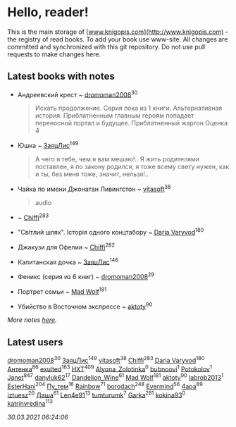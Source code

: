 # Hello, reader!
This is the main storage of [www.knigopis.com](http://www.knigopis.com) - the registry of read books.
To add your book use www-site. All changes are committed and synchronized with this git repository.
Do not use pull requests to make changes here.


## Latest books with notes
* Андреевский крест ~ [dromoman2008](users/444/44461886-yandex)<sup>30</sup>
    > Искать продолжение.
    > Серия пока из 1 книги. Альтернативная история. Приблатненным главным героям попадает переносной портал и будущее. Приблатненный жаргон
    > Оценка 4

* Юшка ~ [ЗаяцЛис](users/112/112388384595246311466-google)<sup>149</sup>
    > А чего я тебе, чем я вам мешаю!.. Я жить родителями поставлен, я по закону родился, я тоже всему свету нужен, как и ты, без меня тоже, значит, нельзя!..

* Чайка по имени Джонатан Ливингстон ~ [vitasoft](users/474/47446642-vkontakte)<sup>38</sup>
    > audio

*  ~ [Chiffi](users/105/105831994080785626680-google)<sup>283</sup>

* "Світлий шлях". Історія одного концтабору ~ [Daria Varyvod](users/829/829893410524253-facebook)<sup>180</sup>

* Джакузи для Офелии ~ [Chiffi](users/105/105831994080785626680-google)<sup>282</sup>

* Капитанская дочка ~ [ЗаяцЛис](users/112/112388384595246311466-google)<sup>146</sup>

* Феникс (серия из 6 книг) ~ [dromoman2008](users/444/44461886-yandex)<sup>29</sup>

* Портрет семьи ~ [Mad Wolf](users/947/94738840-vkontakte)<sup>181</sup>

* Убийство в Восточном экспрессе ~ [aktoty](users/275/275766107-vkontakte)<sup>90</sup>


_More notes [here](latest_books_with_notes.md)._


## Latest users
[dromoman2008](users/444/44461886-yandex)<sup>30</sup> 
[ЗаяцЛис](users/112/112388384595246311466-google)<sup>149</sup> 
[vitasoft](users/474/47446642-vkontakte)<sup>38</sup> 
[Chiffi](users/105/105831994080785626680-google)<sup>283</sup> 
[Daria Varyvod](users/829/829893410524253-facebook)<sup>180</sup> 
[Антенка](users/118/118158645037334943900-google)<sup>86</sup> 
[exulted](users/100/100599204551896265722-google)<sup>163</sup> 
[HXT](users/100/100002563462782-facebook)<sup>409</sup> 
[Alyona_Zolotinka](users/103/103759789460787995323-google)<sup>0</sup> 
[bubnoovi](users/104/104855896250239351009-google)<sup>1</sup> 
[ Potokolov](users/108/108343313645150344223-google)<sup>1</sup> 
[Janet](users/108/108113656204404967440-google)<sup>847</sup> 
[danyluk62](users/374/374149854-vkontakte)<sup>17</sup> 
[Dandelion_Wine](users/586/58602788-vkontakte)<sup>61</sup> 
[Mad Wolf](users/947/94738840-vkontakte)<sup>181</sup> 
[aktoty](users/275/275766107-vkontakte)<sup>90</sup> 
[labrob2013](users/117/117887268417609457575-google)<sup>1</sup> 
[EsterHani](users/305/30558181-vkontakte)<sup>204</sup> 
[Пу_тем](users/344/3448154788585127-facebook)<sup>16</sup> 
[Rainbow](users/109/109787328219839805802-google)<sup>71</sup> 
[borodach](users/157/15706320-vkontakte)<sup>248</sup> 
[Evermind](users/302/302928912-vkontakte)<sup>56</sup> 
[4apa](users/117/117392596378069249667-google)<sup>89</sup> 
[iztuesz](users/100/100877468102766148730-google)<sup>20</sup> 
[Даша](users/334/334696193054530347-mailru)<sup>61</sup> 
[Len4e91](users/254/254448176-yandex)<sup>13</sup> 
[tumturumk](users/135/135685382-vkontakte)<sup>7</sup> 
[Garka](users/115/115753719718250012620-google)<sup>281</sup> 
[kokina93](users/210/210927617-yandex)<sup>0</sup> 
[katrinvredina](users/233/2336755-vkontakte)<sup>113</sup> 


_30.03.2021 06:24:06_
